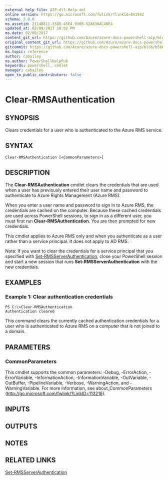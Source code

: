 ```yaml
---
external help file: AIP.dll-Help.xml
online version: https://go.microsoft.com/fwlink/?linkid=841542
schema: 2.0.0
ms.assetid: 2114B811-35D8-45E4-930B-52A636AC40E4
updated_at: 02/08/2017 18:02 PM
ms.date: 02/08/2017
content_git_url: https://github.com/Azure/azure-docs-powershell-aip/blob/master/Azure%20Information%20Protection/AzureInformationProtection/vlatest/Clear-RMSAuthentication.md
original_content_git_url: https://github.com/Azure/azure-docs-powershell-aip/blob/master/Azure%20Information%20Protection/AzureInformationProtection/vlatest/Clear-RMSAuthentication.md
gitcommit: https://github.com/Azure/azure-docs-powershell-aip/blob/b5b814c02caa6cd576a3db614749957f10782144
ms.topic: reference
author: cabailey
ms.author: PowerShellHelpPub
keywords: powershell, cmdlet
manager: cabailey
open_to_public_contributors: false
---
```


# Clear-RMSAuthentication

## SYNOPSIS
Clears credentials for a user who is authenticated to the Azure RMS service.

## SYNTAX

```
Clear-RMSAuthentication [<CommonParameters>]
```

## DESCRIPTION
The **Clear-RMSAuthentication** cmdlet clears the credentials that are used when a user has previously entered their user name and password to authenticate to Azure Rights Management (Azure RMS).

When you enter a user name and password to sign in to Azure RMS, the credentials are cached on the computer. Because these cached credentials are used across PowerShell sessions, to sign in as a different user, you must first run **Clear-RMSAuthentication**. You are then prompted for new credentials.

This cmdlet applies to Azure RMS only and when you authenticate as a user rather than a service principal. It does not apply to AD RMS.

Note: If you want to clear the credentials for a service principal that you specified with [Set-RMSServerAuthentication](./Set-RMSServerAuthentication), close your PowerShell session and start a new session that runs **Set-RMSServerAuthentication** with the new credentials.

## EXAMPLES

### Example 1: Clear authentication credentials
```
PS C:\>Clear-RMSAuthentication                        
Authentication cleared
```

This command clears the currently cached authentication credentials for a user who is authenticated to Azure RMS on a computer that is not joined to a domain.

## PARAMETERS

### CommonParameters
This cmdlet supports the common parameters: -Debug, -ErrorAction, -ErrorVariable, -InformationAction, -InformationVariable, -OutVariable, -OutBuffer, -PipelineVariable, -Verbose, -WarningAction, and -WarningVariable. For more information, see about_CommonParameters (http://go.microsoft.com/fwlink/?LinkID=113216).

## INPUTS

## OUTPUTS

## NOTES

## RELATED LINKS

[Set-RMSServerAuthentication](./Set-RMSServerAuthentication.md)
